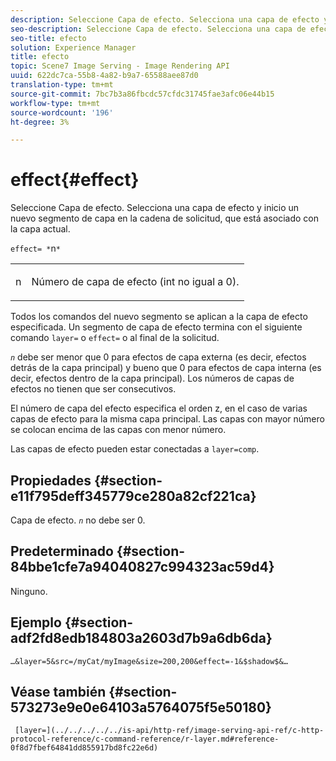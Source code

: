 ```yaml
---
description: Seleccione Capa de efecto. Selecciona una capa de efecto y inicio un nuevo segmento de capa en la cadena de solicitud, que está asociado con la capa actual.
seo-description: Seleccione Capa de efecto. Selecciona una capa de efecto y inicio un nuevo segmento de capa en la cadena de solicitud, que está asociado con la capa actual.
seo-title: efecto
solution: Experience Manager
title: efecto
topic: Scene7 Image Serving - Image Rendering API
uuid: 622dc7ca-55b8-4a82-b9a7-65588aee87d0
translation-type: tm+mt
source-git-commit: 7bc7b3a86fbcdc57cfdc31745fae3afc06e44b15
workflow-type: tm+mt
source-wordcount: '196'
ht-degree: 3%

---
```



# effect{#effect}

Seleccione Capa de efecto. Selecciona una capa de efecto y inicio un nuevo segmento de capa en la cadena de solicitud, que está asociado con la capa actual.

`effect= *`n`*`

<table id="simpletable_C48DABF486604D2B9F3CBC1CD01AC76D"> 
 <tr class="strow"> 
  <td class="stentry"> <p><span class="codeph"> <span class="varname"> n</span></span> </p> </td> 
  <td class="stentry"> <p>Número de capa de efecto (int no igual a 0). </p></td> 
 </tr> 
</table>

Todos los comandos del nuevo segmento se aplican a la capa de efecto especificada. Un segmento de capa de efecto termina con el siguiente comando `layer=` o `effect=` o al final de la solicitud.

*`n`* debe ser menor que 0 para efectos de capa externa (es decir, efectos detrás de la capa principal) y bueno que 0 para efectos de capa interna (es decir, efectos dentro de la capa principal). Los números de capas de efectos no tienen que ser consecutivos.

El número de capa del efecto especifica el orden z, en el caso de varias capas de efecto para la misma capa principal. Las capas con mayor número se colocan encima de las capas con menor número.

Las capas de efecto pueden estar conectadas a `layer=comp`.

## Propiedades {#section-e11f795deff345779ce280a82cf221ca}

Capa de efecto. *`n`* no debe ser 0.

## Predeterminado {#section-84bbe1cfe7a94040827c994323ac59d4}

Ninguno.

## Ejemplo {#section-adf2fd8edb184803a2603d7b9a6db6da}

`…&layer=5&src=/myCat/myImage&size=200,200&effect=-1&$shadow$&…`

## Véase también {#section-573273e9e0e64103a5764075f5e50180}

` [layer=](../../../../../is-api/http-ref/image-serving-api-ref/c-http-protocol-reference/c-command-reference/r-layer.md#reference-0f8d7fbef64841dd855917bd8fc22e6d)`
